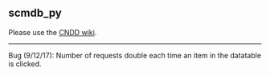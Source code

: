 scmdb_py
------------

Please use the [CNDD wiki](https://brainstorm.ucsd.edu/cndd/index.php/Scmdb_py).

------------
Bug (9/12/17): Number of requests double each time an item in the datatable is clicked.
